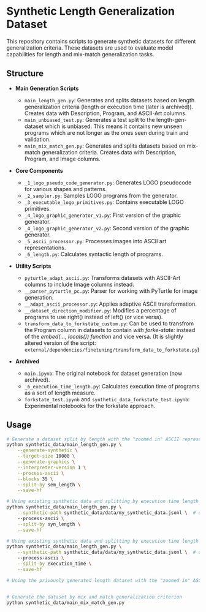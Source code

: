 # Synthetic Length Generalization Dataset

This repository contains scripts to generate synthetic datasets for different generalization criteria. These datasets are used to evaluate model capabilities for length and mix-match generalization tasks.

## Structure

- **Main Generation Scripts**
  - `main_length_gen.py`: Generates and splits datasets based on length generalization criteria (length or execution time (later is archived)). Creates data with Description, Program, and ASCII-Art columns.
  - `main_unbiased_test.py`: Generates a test split to the length-gen-dataset which is unbiased. This means it contains new unseen programs which are not longer as the ones seen during train and validation.
  - `main_mix_match_gen.py`: Generates and splits datasets based on mix-match generalization criteria. Creates data with Description, Program, and Image columns.

- **Core Components**
  - `_1_logo_pseudo_code_generator.py`: Generates LOGO pseudocode for various shapes and patterns.
  - `_2_sampler.py`: Samples LOGO programs from the generator.
  - `_3_executable_logo_primitives.py`: Contains executable LOGO primitives.
  - `_4_logo_graphic_generator_v1.py`: First version of the graphic generator.
  - `_4_logo_graphic_generator_v2.py`: Second version of the graphic generator.
  - `_5_ascii_processor.py`: Processes images into ASCII art representations.
  - `_6_length.py`: Calculates syntactic length of programs.

- **Utility Scripts**
  - `pyturtle_adapt_ascii.py`: Transforms datasets with ASCII-Art columns to include Image columns instead.
  - `__parser_pyturtle_pc.py`: Parser for working with PyTurtle for image generation.
  - `__adapt_ascii_processor.py`: Applies adaptive ASCII transformation.
  - `__dataset_direction_modifier.py`: Modifies a percentage of programs to use right() instead of left() (or vice versa).
  - `transform_data_to_forkstate_custom.py`: Can be used to transfrom the Program column in datasets to contain *with forke-state:* instead of the *embed(…, locals()) function* and vice versa. (It is slightly altered version of the script: `external/dependencies/finetuning/transform_data_to_forkstate.py`)

- **Archived**
  - `main.ipynb`: The original notebook for dataset generation (now archived).
  - `_6_execution_time_length.py`: Calculates execution time of programs as a sort of length measure.
  - `forkstate_test.ipynb` and `synthetic_data_forkstate_test.ipynb`: Experimental notebooks for the forkstate approach.

## Usage


```bash
# Generate a dataset split by length with the "zoomed in" ASCII representation
python synthetic_data/main_length_gen.py \
    --generate-synthetic \
    --target-size 10000 \
    --generate-graphics \
    --interpreter-version 1 \
    --process-ascii \
    --blocks 35 \
    --split-by sem_length \
    --save-hf

# Using existing synthetic data and splitting by execution time length
python synthetic_data/main_length_gen.py \
    --synthetic-path synthetic_data/data/my_synthetic_data.jsonl \  # optional: if not set default synthetic data (synthetic_data_20250120143151.jsonl) is used 
    --process-ascii \
    --split-by syn_length \
    --save-hf

# Using existing synthetic data and splitting by execution time length
python synthetic_data/main_length_gen.py \
    --synthetic-path synthetic_data/data/my_synthetic_data.jsonl \  # optional: if not set default synthetic data (synthetic_data_20250120143151.jsonl) is used 
    --process-ascii \
    --split-by execution_time \
    --save-hf

# Using the privously generated length dataset with the "zoomed in" ASCII representation to generate the same dataset with the image column which can later in the pipeline be transformed to various other ASCII representations


# Generate the dataset by mix and match generalization criterion
python synthetic_data/main_mix_match_gen.py